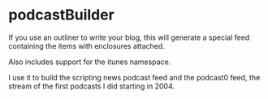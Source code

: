 # podcastBuilder

If you use an outliner to write your blog, this will generate a special feed containing the items with enclosures attached. 

Also includes support for the itunes namespace. 

I use it to build the scripting news podcast feed and the podcast0 feed, the stream of the first podcasts I did starting in 2004.

